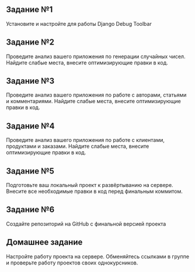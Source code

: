 ## Задание №1
Установите и настройте для работы Django Debug Toolbar

## Задание №2
Проведите анализ вашего приложения по генерации случайных чисел.
Найдите слабые места, внесите оптимизирующие правки в код.

## Задание №3
Проведите анализ вашего приложения по работе с авторами, статьями и комментариями.
Найдите слабые места, внесите оптимизирующие правки в код.

## Задание №4
Проведите анализ вашего приложения по работе с клиентами, продуктами и заказами.
Найдите слабые места, внесите оптимизирующие правки в код.

## Задание №5
Подготовьте ваш локальный проект к развёртыванию на сервере.
Внесите все необходимые правки в код перед финальным коммитом.

## Задание №6
Создайте репозиторий на GitHub с финальной версией проекта

## Домашнее задание
Настройте работу проекта на сервере.
Обменяйтесь ссылками в группе и проверьте работу проектов своих однокурсников.
